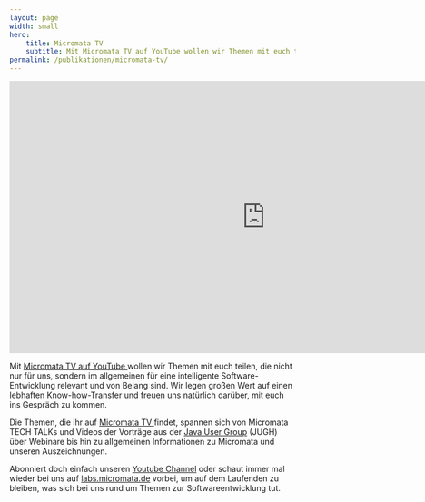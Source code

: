 ```yaml
---
layout: page
width: small
hero:
    title: Micromata TV
    subtitle: Mit Micromata TV auf YouTube wollen wir Themen mit euch teilen, die nicht nur für uns, sondern im allgemeinen für eine intelligente Software-Entwicklung relevant und von Belang sind. Wir legen großen Wert auf einen lebhaften Know-how-Transfer und freuen uns natürlich darüber, mit euch ins Gespräch zu kommen.
permalink: /publikationen/micromata-tv/
---
```



<iframe src="https://www.youtube-nocookie.com/embed?listType=user_uploads&amp;list=MicromataTV&amp;rel=0&amp;showinfo=1" allow="accelerometer; autoplay; encrypted-media; gyroscope; picture-in-picture" allowfullscreen=""  width="900" height="480" frameborder="0"></iframe>

Mit [Micromata TV auf YouTube ](https://www.youtube.com/channel/UCHCyp0ejixPTRAKUKMH9ZVg)wollen wir Themen mit euch teilen, die nicht nur für uns, sondern im  allgemeinen für eine intelligente Software-Entwicklung relevant und von  Belang sind. Wir legen großen Wert auf einen lebhaften Know-how-Transfer und freuen uns natürlich darüber, mit euch ins Gespräch zu kommen.

Die Themen, die ihr auf [Micromata TV ](https://www.youtube.com/channel/UCHCyp0ejixPTRAKUKMH9ZVg)findet, spannen sich von Micromata TECH TALKs und Videos der Vorträge aus der [Java User Group](http://www.jugh.de/) (JUGH) über Webinare bis hin zu allgemeinen Informationen zu Micromata und unseren Auszeichnungen.

Abonniert doch einfach unseren [Youtube Channel](https://www.youtube.com/channel/UCHCyp0ejixPTRAKUKMH9ZVg) oder schaut immer mal wieder bei uns auf [labs.micromata.de](https://labs.micromata.de) vorbei, um auf dem Laufenden zu bleiben, was sich bei uns rund um Themen zur Softwareentwicklung tut.
